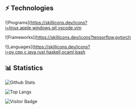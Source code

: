 ## ⚡ Technologies

![Programs](https://skillicons.dev/icons?i=linux,apple,windows,git,vscode,vim

![Frameworks](https://skillicons.dev/icons?tensorflow,pytorch

![Languages](https://skillicons.dev/icons?i=py,cpp,c,java,rust,haskell,ocaml,bash

## 📊 Statistics

![Github Stats](https://github-readme-stats.vercel.app/api?username=jfulfo&count_private=true&show_icons=true&theme=gotham&include_all_commits=true)

![Top Langs](https://github-readme-stats.vercel.app/api/top-langs/?username=jfulfo&theme=gotham&layout=compact)

![Visitor Badge](https://visitor-badge.laobi.icu/badge?page_id=jfulfo.jfulfo)

